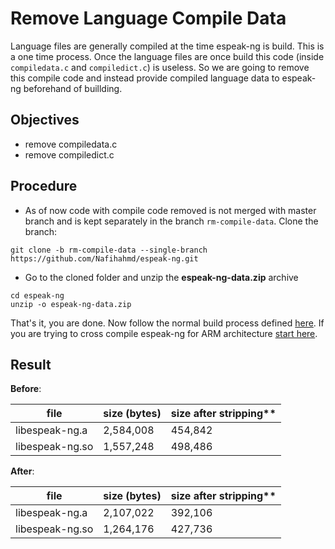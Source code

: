 # Remove Language Compile Data
Language files are generally compiled at the time espeak-ng is build. This is a one time process. Once the language files are once build this code (inside `compiledata.c` and `compiledict.c`) is useless. So we are going to remove this compile code and instead provide compiled language data to espeak-ng beforehand of buillding.

## Objectives
- remove compiledata.c
- remove compiledict.c

## Procedure
- As of now code with compile code removed is not merged with master branch and is kept separately in the branch `rm-compile-data`. Clone the branch:
```
git clone -b rm-compile-data --single-branch https://github.com/Nafihahmd/espeak-ng.git
```
- Go to the cloned folder and unzip the **espeak-ng-data.zip** archive
```
cd espeak-ng
unzip -o espeak-ng-data.zip
```
That's it, you are done. Now follow the normal build process defined [here](building.md). If you are trying to cross compile espeak-ng for ARM architecture [start here](https://github.com/Nafihahmd/espeak-ng#cross-compiling).

## Result

**Before**:

|file                      | size (bytes) | size after stripping** |
---------------------  |  ---------------- | -----------------------
|libespeak-ng.a   |2,584,008     |454,842  |
|libespeak-ng.so |1,557,248      | 498,486 |

**After**:

|file                      | size (bytes) | size after stripping** |
---------------------  |  ---------------- | -----------------------
|libespeak-ng.a   |2,107,022     |392,106  |
|libespeak-ng.so |1,264,176      | 427,736 |

